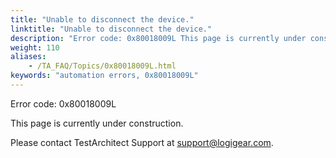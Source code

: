 ```yaml
--- 
title: "Unable to disconnect the device."
linktitle: "Unable to disconnect the device."
description: "Error code: 0x80018009L This page is currently under construction. Please contact TestArchitect Support at support@logigear.com ."
weight: 110
aliases: 
    - /TA_FAQ/Topics/0x80018009L.html
keywords: "automation errors, 0x80018009L"
---
```


Error code: 0x80018009L

This page is currently under construction.

Please contact TestArchitect Support at [support@logigear.com](mailto:support@logigear.com).



